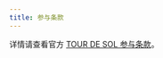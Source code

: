 ```yaml
---
title: 参与条款
---
```


详情请查看官方 [TOUR DE SOL 参与条款](https://drive.google.com/a/solana.com/file/d/15ueLG6VJoQ5Hx4rnpjFeuL3pG5DbrBbE/view?usp=sharing)。
